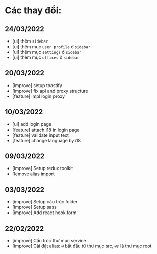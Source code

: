 # Các thay đổi:

## 24/03/2022

- [ui] thêm `sidebar`
- [ui] thêm mục `user profile` ở `sidebar`
- [ui] thêm mục `settings` ở `sidebar`
- [ui] thêm mục `offices` ở `sidebar`

## 20/03/2022

- [improve] setup toastify
- [improve] fix api and proxy structure
- [feature] impl login proxy

## 10/03/2022

- [ui] add login page
- [feature] attach i18 in login page
- [feature] validate input text
- [feature] change language by i18

## 09/03/2022

- [improve] Setup redux toolkit
- Remove alias import

## 03/03/2022

- [improve] Setup cấu trúc folder
- [improve] Setup sass
- [improve] Add react hook form

## 22/02/2022

- [improve] Cấu trúc thư mục service
- [improve] Cài đặt alias: `@` bắt đầu từ thư mục src, `@@` là thư mục root
